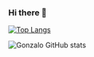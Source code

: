 ### Hi there 👋

[![Top Langs](https://github-readme-stats.vercel.app/api/top-langs/?username=gonferreyra&layout=compact)](https://github.com/anuraghazra/github-readme-stats)

![Gonzalo GitHub stats](https://github-readme-stats.vercel.app/api?username=gonferreyra&show_icons=true&theme=nightowl)

<!--
**gonferreyra/gonferreyra** is a ✨ _special_ ✨ repository because its `README.md` (this file) appears on your GitHub profile.

Here are some ideas to get you started:

- 🔭 I’m currently working on ...
- 🌱 I’m currently learning ...
- 👯 I’m looking to collaborate on ...
- 🤔 I’m looking for help with ...
- 💬 Ask me about ...
- 📫 How to reach me: ...
- 😄 Pronouns: ...
- ⚡ Fun fact: ...
-->
